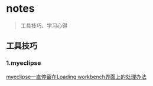 # notes
> 工具技巧、学习心得

## 工具技巧

### 1.myeclipse

[myeclipse一直停留在Loading workbench界面上的处理办法](https://github.com/mHeartbeats/notes/issues/1)
